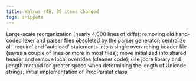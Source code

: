 ```yaml
---
title: Walrus r48, 89 items changed
tags: snippets
---
```


Large-scale reorganization (nearly 4,000 lines of diffs): removing old hand-coded lexer and parser files obsoleted by the parser generator; centralize all 'require' and 'autoload' statements into a single overarching header file (saves a couple of lines or more in most files); move initialized into shared header and remove local overrides (cleaner code); use jcore library and jlength method for greater speed when determining the length of Unicode strings; initial implementation of ProcParslet class

